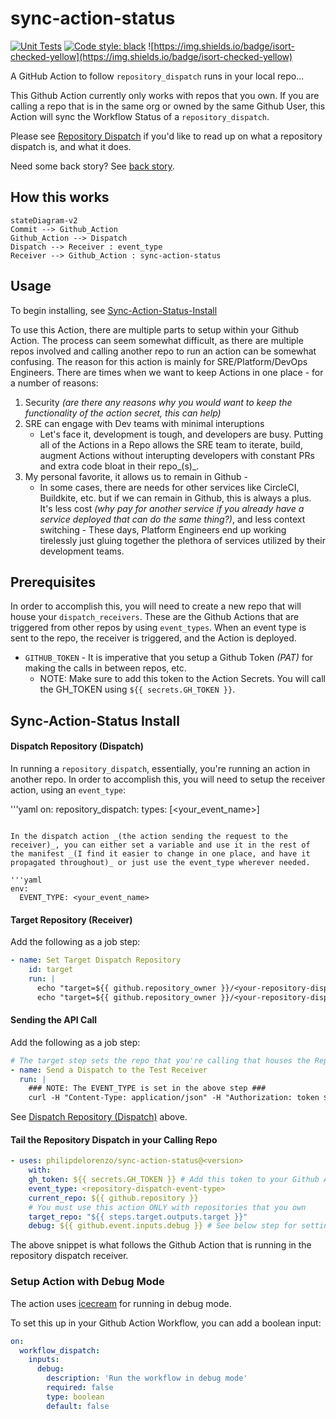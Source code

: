 # sync-action-status

[![Unit Tests](https://github.com/philipdelorenzo/sync-action-status/actions/workflows/run_tests.yml/badge.svg)](https://github.com/philipdelorenzo/sync-action-status/actions/workflows/run_tests.yml)
[![Code style: black](https://img.shields.io/badge/code%20style-black-000000.svg)](https://github.com/psf/black)
![https://img.shields.io/badge/isort-checked-yellow](https://img.shields.io/badge/isort-checked-yellow)

A GitHub Action to follow `repository_dispatch` runs in your local repo...

This Github Action currently only works with repos that you own. If you are calling a repo that is in the same org or owned by the same
Github User, this Action will sync the Workflow Status of a `repository_dispatch`.

Please see [Repository Dispatch](https://github.com/marketplace/actions/repository-dispatch) if you'd like to read up on what a repository dispatch is, and what it does.

Need some back story? See [back story](docs/backstory.md).

## How this works

```mermaid
stateDiagram-v2
Commit --> Github_Action
Github_Action --> Dispatch
Dispatch --> Receiver : event_type
Receiver --> Github_Action : sync-action-status
```

## Usage

To begin installing, see [Sync-Action-Status-Install](#sync-action-status-install)

To use this Action, there are multiple parts to setup within your Github Action. The process can seem somewhat difficult, as there are multiple repos involved and calling another repo to run an action can be somewhat confusing. The reason for this action is mainly for SRE/Platform/DevOps Engineers. There are times when we want to keep Actions in one place - for a number of reasons:

1. Security _(are there any reasons why you would want to keep the functionality of the action secret, this can help)_
2. SRE can engage with Dev teams with minimal interuptions
    - Let's face it, development is tough, and developers are busy. Putting all of the Actions in a Repo allows the SRE team to iterate, build, augment Actions without interupting developers with constant PRs and extra code bloat in their repo_(s)_.
3. My personal favorite, it allows us to remain in Github - 
    - In some cases, there are needs for other services like CircleCI, Buildkite, etc. but if we can remain in Github, this is always a plus. It's less cost _(why pay for another service if you already have a service deployed that can do the same thing?)_, and less context switching - These days, Platform Engineers end up working tirelessly just gluing together the plethora of services utilized by their development teams.

## Prerequisites

In order to accomplish this, you will need to create a new repo that will house your `dispatch_receivers`. These are the Github Actions that are triggered from other repos by using `event_types`. When an event type is sent to the repo, the receiver is triggered, and the Action is deployed.

- `GITHUB_TOKEN` - It is imperative that you setup a Github Token _(PAT)_ for making the calls in between repos, etc.
    - NOTE: Make sure to add this token to the Action Secrets. You will call the GH_TOKEN using `${{ secrets.GH_TOKEN }}`.

## Sync-Action-Status Install

#### Dispatch Repository (Dispatch)

In running a `repository_dispatch`, essentially, you're running an action in another repo. In order to accomplish this, you will need to setup the receiver action, using an `event_type`:

'''yaml
on:
  repository_dispatch:
    types: [<your_event_name>]
```

In the dispatch action _(the action sending the request to the receiver)_, you can either set a variable and use it in the rest of the manifest _(I find it easier to change in one place, and have it propagated throughout)_ or just use the event_type wherever needed.

'''yaml
env:
  EVENT_TYPE: <your_event_name>
```

#### Target Repository (Receiver)

Add the following as a job step:

```yaml
- name: Set Target Dispatch Repository
    id: target
    run: |
      echo "target=${{ github.repository_owner }}/<your-repository-dispatch-repo>"
      echo "target=${{ github.repository_owner }}/<your-repository-dispatch-repo>" >> $GITHUB_OUTPUT
```

#### Sending the API Call

Add the following as a job step:

```yaml
# The target step sets the repo that you're calling that houses the Repository Dispatch Receiver
- name: Send a Dispatch to the Test Receiver
  run: |
    ### NOTE: The EVENT_TYPE is set in the above step ###
    curl -H "Content-Type: application/json" -H "Authorization: token ${{ secrets.GH_TOKEN }}" -H "Accept: application/vnd.github.everest-preview+json" -d "{\"event_type\": \"${EVENT_TYPE}\"}" "https://api.github.com/repos/${{ steps.target.outputs.target }}/dispatches"
```
See [Dispatch Repository (Dispatch)](#dispatch-repository-dispatch) above.

#### Tail the Repository Dispatch in your Calling Repo

```yaml
- uses: philipdelorenzo/sync-action-status@<version>
    with:
    gh_token: ${{ secrets.GH_TOKEN }} # Add this token to your Github Action Secrets
    event_type: <repository-dispatch-event-type>
    current_repo: ${{ github.repository }}
    # You must use this action ONLY with repositories that you own
    target_repo: "${{ steps.target.outputs.target }}"
    debug: ${{ github.event.inputs.debug }} # See below step for setting up debug mode
```

The above snippet is what follows the Github Action that is running in the repository dispatch receiver.

### Setup Action with Debug Mode

The action uses [icecream](https://github.com/gruns/icecream) for running in debug mode.

To set this up in your Github Action Workflow, you can add a boolean input:

```yaml
on: 
  workflow_dispatch:
    inputs:
      debug:
        description: 'Run the workflow in debug mode'
        required: false
        type: boolean
        default: false
```
